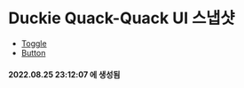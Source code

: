 # Duckie Quack-Quack UI 스냅샷

- [Toggle](Toggle.md)
- [Button](Button.md)

#### 2022.08.25 23:12:07 에 생성됨